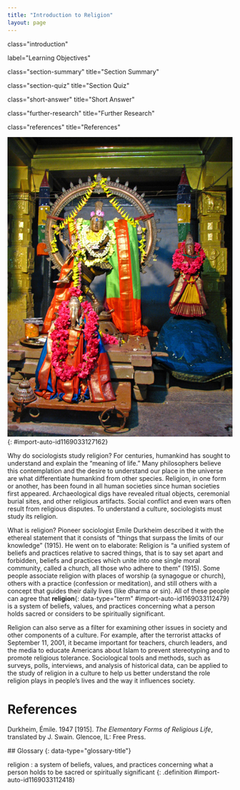 ```yaml
---
title: "Introduction to Religion"
layout: page
---
```



<cnx-pi data-type="cnx.flag.introduction"> class="introduction" </cnx-pi>

<cnx-pi data-type="chapter-toc">label="Learning Objectives"</cnx-pi>

<cnx-pi data-type="cnx.eoc">class="section-summary" title="Section Summary"</cnx-pi>

<cnx-pi data-type="cnx.eoc">class="section-quiz" title="Section Quiz"</cnx-pi>

<cnx-pi data-type="cnx.eoc">class="short-answer" title="Short Answer"</cnx-pi>

<cnx-pi data-type="cnx.eoc">class="further-research" title="Further Research"</cnx-pi>

<cnx-pi data-type="cnx.eoc">class="references" title="References"</cnx-pi>

 ![Three statues of Hindu gods garlanded with flowers are seen inside a temple setting.](../resources/Figure_15_00_01a.jpg "These sacred items inside a Hindu temple include a dancing Shiva; his consort, Pavarti; and, in front, elephant-headed Ganesh. (Photo courtesy of McKay Savage/flickr)"){: #import-auto-id1169033127162}

Why do sociologists study religion? For centuries, humankind has sought to understand and explain the “meaning of life.” Many philosophers believe this contemplation and the desire to understand our place in the universe are what differentiate humankind from other species. Religion, in one form or another, has been found in all human societies since human societies first appeared. Archaeological digs have revealed ritual objects, ceremonial burial sites, and other religious artifacts. Social conflict and even wars often result from religious disputes. To understand a culture, sociologists must study its religion.

What is religion? Pioneer sociologist Emile Durkheim described it with the ethereal statement that it consists of “things that surpass the limits of our knowledge” (1915). He went on to elaborate: Religion is “a unified system of beliefs and practices relative to sacred things, that is to say set apart and forbidden, beliefs and practices which unite into one single moral community, called a church, all those who adhere to them” (1915). Some people associate religion with places of worship (a synagogue or church), others with a practice (confession or meditation), and still others with a concept that guides their daily lives (like dharma or sin). All of these people can agree that **religion**{: data-type="term" #import-auto-id1169033112479} is a system of beliefs, values, and practices concerning what a person holds sacred or considers to be spiritually significant.

Religion can also serve as a filter for examining other issues in society and other components of a culture. For example, after the terrorist attacks of September 11, 2001, it became important for teachers, church leaders, and the media to educate Americans about Islam to prevent stereotyping and to promote religious tolerance. Sociological tools and methods, such as surveys, polls, interviews, and analysis of historical data, can be applied to the study of religion in a culture to help us better understand the role religion plays in people’s lives and the way it influences society.

# References

Durkheim, Émile. 1947 \[1915\]. *The Elementary Forms of Religious Life*, translated by J. Swain. Glencoe, IL: Free Press.

<div data-type="glossary" markdown="1">
## Glossary
{: data-type="glossary-title"}

religion
: a system of beliefs, values, and practices concerning what a person holds to be sacred or spiritually significant
{: .definition #import-auto-id1169033112418}

</div>

